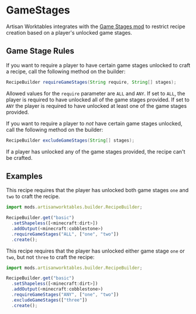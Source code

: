 # GameStages

Artisan Worktables integrates with the [Game Stages mod](https://minecraft.curseforge.com/projects/game-stages) to restrict recipe creation based on a player's unlocked game stages.

## Game Stage Rules

If you want to require a player to have certain game stages unlocked to craft a recipe, call the following method on the builder:

```java
RecipeBuilder requireGameStages(String require, String[] stages);
```

Allowed values for the `require` parameter are `ALL` and `ANY`. If set to `ALL`, the player is required to have unlocked all of the game stages provided. If set to `ANY` the player is required to have unlocked at least one of the game stages provided.

If you want to require a player to *not* have certain game stages unlocked, call the following method on the builder:

```java
RecipeBuilder excludeGameStages(String[] stages);
```

If a player has unlocked any of the game stages provided, the recipe can't be crafted.

## Examples

This recipe requires that the player has unlocked both game stages `one` and `two` to craft the recipe.

```js
import mods.artisanworktables.builder.RecipeBuilder;

RecipeBuilder.get("basic")
  .setShapeless([<minecraft:dirt>])
  .addOutput(<minecraft:cobblestone>)
  .requireGameStages("ALL", ["one", "two"])
  .create();
```

This recipe requires that the player has unlocked either game stage `one` or `two`, but not `three` to craft the recipe:

```js
import mods.artisanworktables.builder.RecipeBuilder;

RecipeBuilder.get("basic")
  .setShapeless([<minecraft:dirt>])
  .addOutput(<minecraft:cobblestone>)
  .requireGameStages("ANY", ["one", "two"])
  .excludeGameStages(["three"])
  .create();
```
